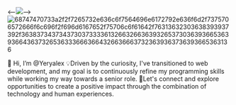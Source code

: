 <--![](https://private-user-images.githubusercontent.com/74038190/241765440-80728820-e06b-4f96-9c9e-9df46f0cc0a5.gif)-->
![68747470733a2f2f7265732e636c6f7564696e6172792e636f6d2f7375706572666f6c696f2f696d6167652f75706c6f61642f76313632303638393937392f363837343734373037333361326632663639326537303639366536393664363732653633366636643266366637323639363736393665363136](https://user-images.githubusercontent.com/58959408/232639433-cb0aea21-66f0-4508-a771-85e2089c5a87.gif)


👋 Hi, I’m @Yeryalex
💡Driven by the curiosity, I've transitioned to web development, and my goal is to continuously refine my programming skills while working my way towards a senior role.
🚀Let's connect and explore opportunities to create a positive impact through the combination of technology and human experiences.
